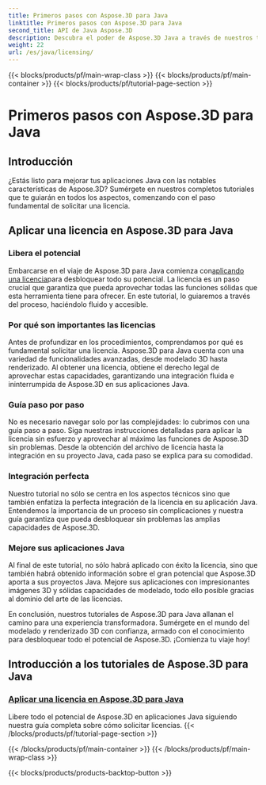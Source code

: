 ```yaml
---
title: Primeros pasos con Aspose.3D para Java
linktitle: Primeros pasos con Aspose.3D para Java
second_title: API de Java Aspose.3D
description: Descubra el poder de Aspose.3D Java a través de nuestros tutoriales detallados. Aprenda cómo solicitar licencias para liberar todas las capacidades de esta potente herramienta Java.
weight: 22
url: /es/java/licensing/
---
```


{{< blocks/products/pf/main-wrap-class >}}
{{< blocks/products/pf/main-container >}}
{{< blocks/products/pf/tutorial-page-section >}}

# Primeros pasos con Aspose.3D para Java

## Introducción

¿Estás listo para mejorar tus aplicaciones Java con las notables características de Aspose.3D? Sumérgete en nuestros completos tutoriales que te guiarán en todos los aspectos, comenzando con el paso fundamental de solicitar una licencia.

## Aplicar una licencia en Aspose.3D para Java

### Libera el potencial

 Embarcarse en el viaje de Aspose.3D para Java comienza con[aplicando una licencia](./applying-license-in-aspose-3d/)para desbloquear todo su potencial. La licencia es un paso crucial que garantiza que pueda aprovechar todas las funciones sólidas que esta herramienta tiene para ofrecer. En este tutorial, lo guiaremos a través del proceso, haciéndolo fluido y accesible.

### Por qué son importantes las licencias

Antes de profundizar en los procedimientos, comprendamos por qué es fundamental solicitar una licencia. Aspose.3D para Java cuenta con una variedad de funcionalidades avanzadas, desde modelado 3D hasta renderizado. Al obtener una licencia, obtiene el derecho legal de aprovechar estas capacidades, garantizando una integración fluida e ininterrumpida de Aspose.3D en sus aplicaciones Java.

### Guía paso por paso

No es necesario navegar solo por las complejidades: lo cubrimos con una guía paso a paso. Siga nuestras instrucciones detalladas para aplicar la licencia sin esfuerzo y aprovechar al máximo las funciones de Aspose.3D sin problemas. Desde la obtención del archivo de licencia hasta la integración en su proyecto Java, cada paso se explica para su comodidad.

### Integración perfecta

Nuestro tutorial no sólo se centra en los aspectos técnicos sino que también enfatiza la perfecta integración de la licencia en su aplicación Java. Entendemos la importancia de un proceso sin complicaciones y nuestra guía garantiza que pueda desbloquear sin problemas las amplias capacidades de Aspose.3D.

### Mejore sus aplicaciones Java

Al final de este tutorial, no sólo habrá aplicado con éxito la licencia, sino que también habrá obtenido información sobre el gran potencial que Aspose.3D aporta a sus proyectos Java. Mejore sus aplicaciones con impresionantes imágenes 3D y sólidas capacidades de modelado, todo ello posible gracias al dominio del arte de las licencias.

En conclusión, nuestros tutoriales de Aspose.3D para Java allanan el camino para una experiencia transformadora. Sumérgete en el mundo del modelado y renderizado 3D con confianza, armado con el conocimiento para desbloquear todo el potencial de Aspose.3D. ¡Comienza tu viaje hoy!
## Introducción a los tutoriales de Aspose.3D para Java
### [Aplicar una licencia en Aspose.3D para Java](./applying-license-in-aspose-3d/)
Libere todo el potencial de Aspose.3D en aplicaciones Java siguiendo nuestra guía completa sobre cómo solicitar licencias.
{{< /blocks/products/pf/tutorial-page-section >}}

{{< /blocks/products/pf/main-container >}}
{{< /blocks/products/pf/main-wrap-class >}}

{{< blocks/products/products-backtop-button >}}
